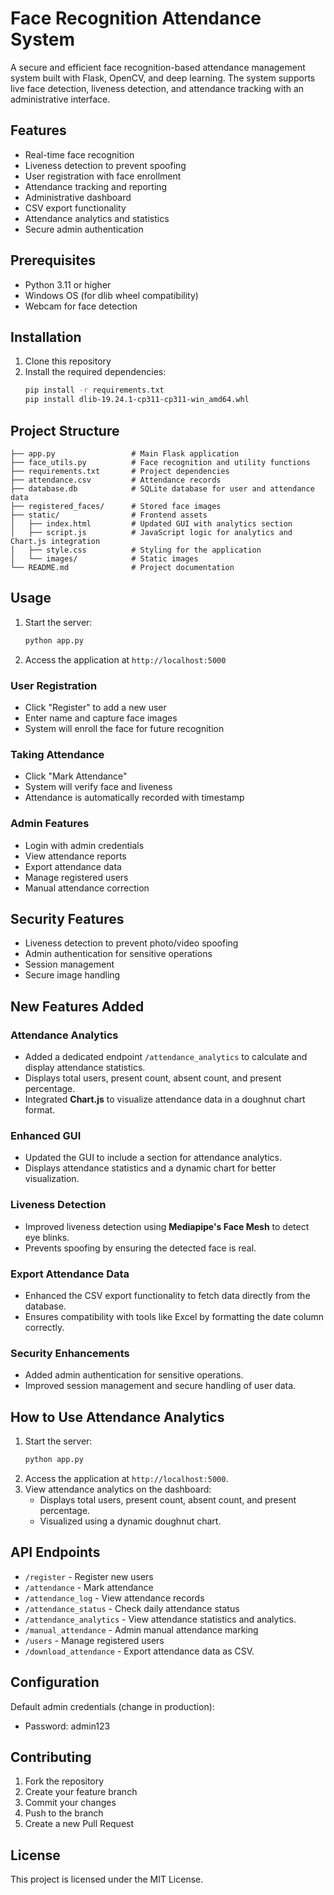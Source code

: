 # Face Recognition Attendance System

A secure and efficient face recognition-based attendance management system built with Flask, OpenCV, and deep learning. The system supports live face detection, liveness detection, and attendance tracking with an administrative interface.

## Features

- Real-time face recognition
- Liveness detection to prevent spoofing
- User registration with face enrollment
- Attendance tracking and reporting
- Administrative dashboard
- CSV export functionality
- Attendance analytics and statistics
- Secure admin authentication

## Prerequisites

- Python 3.11 or higher
- Windows OS (for dlib wheel compatibility)
- Webcam for face detection

## Installation

1. Clone this repository
2. Install the required dependencies:
   ```bash
   pip install -r requirements.txt
   pip install dlib-19.24.1-cp311-cp311-win_amd64.whl
   ```

## Project Structure

```
├── app.py                 # Main Flask application
├── face_utils.py          # Face recognition and utility functions
├── requirements.txt       # Project dependencies
├── attendance.csv         # Attendance records
├── database.db            # SQLite database for user and attendance data
├── registered_faces/      # Stored face images
├── static/                # Frontend assets
│   ├── index.html         # Updated GUI with analytics section
│   ├── script.js          # JavaScript logic for analytics and Chart.js integration
│   ├── style.css          # Styling for the application
│   └── images/            # Static images
└── README.md              # Project documentation
```

## Usage

1. Start the server:
   ```bash
   python app.py
   ```
2. Access the application at `http://localhost:5000`

### User Registration
- Click "Register" to add a new user
- Enter name and capture face images
- System will enroll the face for future recognition

### Taking Attendance
- Click "Mark Attendance"
- System will verify face and liveness
- Attendance is automatically recorded with timestamp

### Admin Features
- Login with admin credentials
- View attendance reports
- Export attendance data
- Manage registered users
- Manual attendance correction

## Security Features

- Liveness detection to prevent photo/video spoofing
- Admin authentication for sensitive operations
- Session management
- Secure image handling

## New Features Added

### Attendance Analytics
- Added a dedicated endpoint `/attendance_analytics` to calculate and display attendance statistics.
- Displays total users, present count, absent count, and present percentage.
- Integrated **Chart.js** to visualize attendance data in a doughnut chart format.

### Enhanced GUI
- Updated the GUI to include a section for attendance analytics.
- Displays attendance statistics and a dynamic chart for better visualization.

### Liveness Detection
- Improved liveness detection using **Mediapipe's Face Mesh** to detect eye blinks.
- Prevents spoofing by ensuring the detected face is real.

### Export Attendance Data
- Enhanced the CSV export functionality to fetch data directly from the database.
- Ensures compatibility with tools like Excel by formatting the date column correctly.

### Security Enhancements
- Added admin authentication for sensitive operations.
- Improved session management and secure handling of user data.

## How to Use Attendance Analytics

1. Start the server:
   ```bash
   python app.py
   ```
2. Access the application at `http://localhost:5000`.
3. View attendance analytics on the dashboard:
   - Displays total users, present count, absent count, and present percentage.
   - Visualized using a dynamic doughnut chart.

## API Endpoints

- `/register` - Register new users
- `/attendance` - Mark attendance
- `/attendance_log` - View attendance records
- `/attendance_status` - Check daily attendance status
- `/attendance_analytics` - View attendance statistics and analytics.
- `/manual_attendance` - Admin manual attendance marking
- `/users` - Manage registered users
- `/download_attendance` - Export attendance data as CSV.

## Configuration

Default admin credentials (change in production):
- Password: admin123

## Contributing

1. Fork the repository
2. Create your feature branch
3. Commit your changes
4. Push to the branch
5. Create a new Pull Request

## License

This project is licensed under the MIT License.